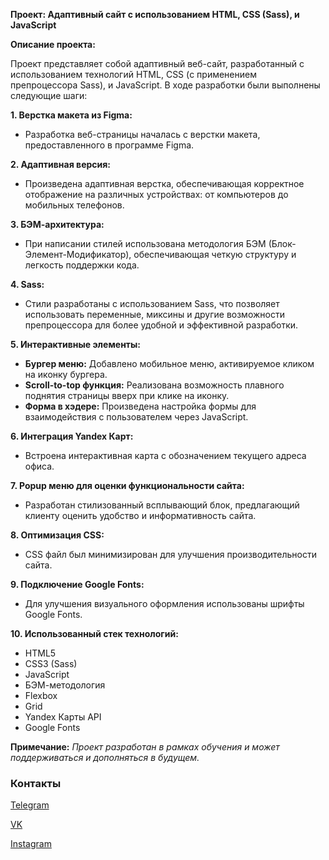 **Проект: Адаптивный сайт с использованием HTML, CSS (Sass), и JavaScript**

**Описание проекта:**

Проект представляет собой адаптивный веб-сайт, разработанный с использованием технологий HTML, CSS (с применением препроцессора Sass), и JavaScript. В ходе разработки были выполнены следующие шаги:

**1. Верстка макета из Figma:**
   - Разработка веб-страницы началась с верстки макета, предоставленного в программе Figma.

**2. Адаптивная версия:**
   - Произведена адаптивная верстка, обеспечивающая корректное отображение на различных устройствах: от компьютеров до мобильных телефонов.

**3. БЭМ-архитектура:**
   - При написании стилей использована методология БЭМ (Блок-Элемент-Модификатор), обеспечивающая четкую структуру и легкость поддержки кода.

**4. Sass:**
   - Стили разработаны с использованием Sass, что позволяет использовать переменные, миксины и другие возможности препроцессора для более удобной и эффективной разработки.

**5. Интерактивные элементы:**
   - **Бургер меню:** Добавлено мобильное меню, активируемое кликом на иконку бургера.
   - **Scroll-to-top функция:** Реализована возможность плавного поднятия страницы вверх при клике на иконку.
   - **Форма в хэдере:** Произведена настройка формы для взаимодействия с пользователем через JavaScript.

**6. Интеграция Yandex Карт:**
   - Встроена интерактивная карта с обозначением текущего адреса офиса.

**7. Popup меню для оценки функциональности сайта:**
   - Разработан стилизованный всплывающий блок, предлагающий клиенту оценить удобство и информативность сайта.

**8. Оптимизация CSS:**
   - CSS файл был минимизирован для улучшения производительности сайта.

**9. Подключение Google Fonts:**
   - Для улучшения визуального оформления использованы шрифты Google Fonts.

**10. Использованный стек технологий:**
   - HTML5
   - CSS3 (Sass)
   - JavaScript
   - БЭМ-методология
   - Flexbox
   - Grid
   - Yandex Карты API
   - Google Fonts

**Примечание:**
*Проект разработан в рамках обучения и может поддерживаться и дополняться в будущем.*

### Контакты

[Telegram](https://t.me/SWED_DIMA)

[VK](https://vk.com/dimaswed)

[Instagram](https://www.instagram.com/dima.swed/)

